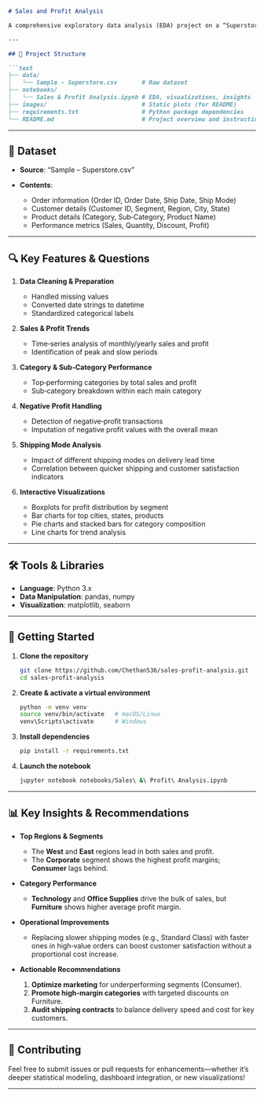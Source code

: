 ````markdown
# Sales and Profit Analysis

A comprehensive exploratory data analysis (EDA) project on a “Superstore” dataset to uncover insights into sales performance, profitability, and operational efficiency. This analysis covers data cleaning, time‑series trends, category performance, negative profit handling, and the impact of shipping modes on delivery times.

---

## 📂 Project Structure

```text
├── data/
│   └── Sample - Superstore.csv       # Raw dataset
├── notebooks/
│   └── Sales & Profit Analysis.ipynb # EDA, visualizations, insights
├── images/                           # Static plots (for README)
├── requirements.txt                  # Python package dependencies
└── README.md                         # Project overview and instructions
````

---

## 📝 Dataset

* **Source**: “Sample – Superstore.csv”
* **Contents**:

  * Order information (Order ID, Order Date, Ship Date, Ship Mode)
  * Customer details (Customer ID, Segment, Region, City, State)
  * Product details (Category, Sub‑Category, Product Name)
  * Performance metrics (Sales, Quantity, Discount, Profit)

---

## 🔍 Key Features & Questions

1. **Data Cleaning & Preparation**

   * Handled missing values
   * Converted date strings to datetime
   * Standardized categorical labels

2. **Sales & Profit Trends**

   * Time‑series analysis of monthly/yearly sales and profit
   * Identification of peak and slow periods

3. **Category & Sub‑Category Performance**

   * Top‑performing categories by total sales and profit
   * Sub‑category breakdown within each main category

4. **Negative Profit Handling**

   * Detection of negative‑profit transactions
   * Imputation of negative profit values with the overall mean

5. **Shipping Mode Analysis**

   * Impact of different shipping modes on delivery lead time
   * Correlation between quicker shipping and customer satisfaction indicators

6. **Interactive Visualizations**

   * Boxplots for profit distribution by segment
   * Bar charts for top cities, states, products
   * Pie charts and stacked bars for category composition
   * Line charts for trend analysis

---

## 🛠️ Tools & Libraries

* **Language**: Python 3.x
* **Data Manipulation**: pandas, numpy
* **Visualization**: matplotlib, seaborn

---

## 🚀 Getting Started

1. **Clone the repository**

   ```bash
   git clone https://github.com/Chethan536/sales-profit-analysis.git
   cd sales-profit-analysis
   ```

2. **Create & activate a virtual environment**

   ```bash
   python -m venv venv
   source venv/bin/activate   # macOS/Linux
   venv\Scripts\activate      # Windows
   ```

3. **Install dependencies**

   ```bash
   pip install -r requirements.txt
   ```

4. **Launch the notebook**

   ```bash
   jupyter notebook notebooks/Sales\ &\ Profit\ Analysis.ipynb
   ```

---

## 📊 Key Insights & Recommendations

* **Top Regions & Segments**

  * The **West** and **East** regions lead in both sales and profit.
  * The **Corporate** segment shows the highest profit margins; **Consumer** lags behind.

* **Category Performance**

  * **Technology** and **Office Supplies** drive the bulk of sales, but **Furniture** shows higher average profit margin.

* **Operational Improvements**

  * Replacing slower shipping modes (e.g., Standard Class) with faster ones in high‐value orders can boost customer satisfaction without a proportional cost increase.

* **Actionable Recommendations**

  1. **Optimize marketing** for underperforming segments (Consumer).
  2. **Promote high‐margin categories** with targeted discounts on Furniture.
  3. **Audit shipping contracts** to balance delivery speed and cost for key customers.

---

## 🤝 Contributing

Feel free to submit issues or pull requests for enhancements—whether it’s deeper statistical modeling, dashboard integration, or new visualizations!

---

